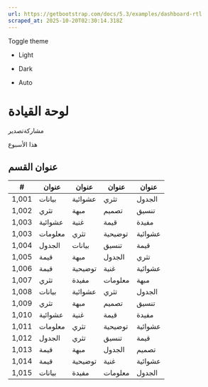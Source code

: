 ```yaml
---
url: https://getbootstrap.com/docs/5.3/examples/dashboard-rtl
scraped_at: 2025-10-20T02:30:14.318Z
---
```


Toggle theme

- Light

- Dark

- Auto


# لوحة القيادة

مشاركةتصدير

هذا الأسبوع

## عنوان القسم

| # | عنوان | عنوان | عنوان | عنوان |
| --- | --- | --- | --- | --- |
| 1,001 | بيانات | عشوائية | تثري | الجدول |
| 1,002 | تثري | مبهة | تصميم | تنسيق |
| 1,003 | عشوائية | غنية | قيمة | مفيدة |
| 1,003 | معلومات | تثري | توضيحية | عشوائية |
| 1,004 | الجدول | بيانات | تنسيق | قيمة |
| 1,005 | قيمة | مبهة | الجدول | تثري |
| 1,006 | قيمة | توضيحية | غنية | عشوائية |
| 1,007 | تثري | مفيدة | معلومات | مبهة |
| 1,008 | بيانات | عشوائية | تثري | الجدول |
| 1,009 | تثري | مبهة | تصميم | تنسيق |
| 1,010 | عشوائية | غنية | قيمة | مفيدة |
| 1,011 | معلومات | تثري | توضيحية | عشوائية |
| 1,012 | الجدول | تثري | تنسيق | قيمة |
| 1,013 | قيمة | مبهة | الجدول | تصميم |
| 1,014 | قيمة | توضيحية | غنية | عشوائية |
| 1,015 | بيانات | مفيدة | معلومات | الجدول |